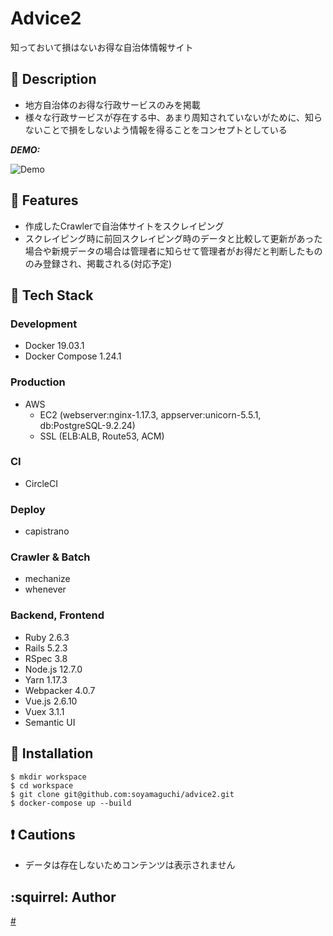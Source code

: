# Advice2
知っておいて損はないお得な自治体情報サイト

## :blue_book: Description
 - 地方自治体のお得な行政サービスのみを掲載
 - 様々な行政サービスが存在する中、あまり周知されていないがために、知らないことで損をしないよう情報を得ることをコンセプトとしている

***DEMO:***

![Demo](https://raw.githubusercontent.com/wiki/soyamaguchi/advice2/imgs/advice2.gif)

## :dizzy: Features
 - 作成したCrawlerで自治体サイトをスクレイピング
 - スクレイピング時に前回スクレイピング時のデータと比較して更新があった場合や新規データの場合は管理者に知らせて管理者がお得だと判断したもののみ登録され、掲載される(対応予定)

## :hammer: Tech Stack
  ### Development
  - Docker 19.03.1
  - Docker Compose 1.24.1
  ### Production
  - AWS
    - EC2 (webserver:nginx-1.17.3, appserver:unicorn-5.5.1, db:PostgreSQL-9.2.24)
    - SSL (ELB:ALB, Route53, ACM)
  ### CI
  - CircleCI
  ### Deploy
  - capistrano
  ### Crawler & Batch
  - mechanize
  - whenever
  ### Backend, Frontend
  - Ruby 2.6.3
  - Rails 5.2.3
  - RSpec 3.8
  - Node.js 12.7.0
  - Yarn 1.17.3
  - Webpacker 4.0.7
  - Vue.js 2.6.10
  - Vuex 3.1.1
  - Semantic UI

## :pushpin: Installation

```console
$ mkdir workspace
$ cd workspace
$ git clone git@github.com:soyamaguchi/advice2.git
$ docker-compose up --build
```

## :exclamation: Cautions
 - データは存在しないためコンテンツは表示されません

## :squirrel: Author

[#](https://twitter.com/#)

